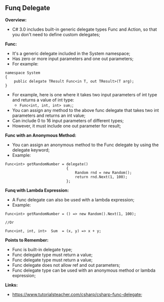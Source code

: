 ## Funq Delegate

**Overview:**

- C# 3.0 includes built-in generic delegate types Func and Action, so that you don't need to define custom delegates;

**Func:**

- It's a generic delegate included in the System namespace;
- Has zero or more input parameters and one out parameters;
- For example:

```
namespace System
{
    public delegate TResult Func<in T, out TResult>(T arg);
}
```

- For example, here is one where it takes two input parameters of int type and returns a value of int type:
  - `Func<int, int, int> sum;`;
- You can assign any method to the above func delegate that takes two int parameters and returns an int value;
- Can include 0 to 16 input parameters of different types;
- However, it must include one out parameter for result;

**Func with an Anonymous Method:**

- You can assign an anonymous method to the Func delegate by using the delegate keyword;
- Example:

```
Func<int> getRandomNumber = delegate()
                            {
                                Random rnd = new Random();
                                return rnd.Next(1, 100);
                            };
```

**Funq with Lambda Expression:**

- A Func delegate can also be used with a lambda expression;
- Example:

```
Func<int> getRandomNumber = () => new Random().Next(1, 100);

//Or

Func<int, int, int>  Sum  = (x, y) => x + y;
```

**Points to Remember:**

- Func is built-in delegate type;
- Func delegate type must return a value;
- Func delegate type must return a value;
- Func delegate does not allow ref and out parameters;
- Func delegate type can be used with an anonymous method or lambda expression;

**Links:**

- https://www.tutorialsteacher.com/csharp/csharp-func-delegate;
